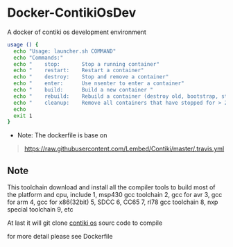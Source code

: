 # Docker-ContikiOsDev
A docker of contiki os development environment


``` bash
usage () {
  echo "Usage: launcher.sh COMMAND"
  echo "Commands:"
  echo "    stop:       Stop a running container"
  echo "    restart:    Restart a container"
  echo "    destroy:    Stop and remove a container"
  echo "    enter:      Use nsenter to enter a container"
  echo "    build:      Build a new container "
  echo "    rebuild:    Rebuild a container (destroy old, bootstrap, start new)"
  echo "    cleanup:    Remove all containers that have stopped for > 24 hours"
  echo
  exit 1
}
```

* Note: The dockerfile is base on
> https://raw.githubusercontent.com/Lembed/Contiki/master/.travis.yml

## Note
This toolchain download and install all the compiler tools to build most of the platform and cpu, include 
1, msp430 gcc toolchain 
2, gcc for avr
3, gcc for arm
4, gcc for x86(32bit)
5, SDCC
6, CC65
7, rl78 gcc toolchain
8, nxp special toolchain
9, etc

At last it will git clone [contiki os](https://github.com/Lembed/Contiki-Cortex) sourc code to compile

for more detail please see Dockerfile


